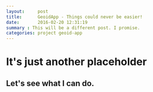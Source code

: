 ```yaml
---
layout:     post
title:      GeoidApp - Things could never be easier!
date:       2016-02-20 12:31:19
summary : This will be a different post. I promise.
categories: project geoid-app
---
```


# It's just another placeholder
## Let's see what I can do.